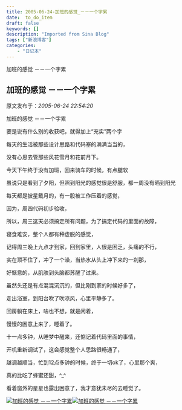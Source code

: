 ```yaml
---
title: 2005-06-24-加班的感觉_－－一个字累
date:  to_do_item
draft: false
keywords: []
description: "Imported from Sina Blog"
tags: ["新浪博客"]
categories: 
    - "日记本"
---
```

加班的感觉 －－一个字累
## 加班的感觉 －－一个字累

 原文发布于：*2005-06-24 22:54:20*

加班的感觉 －－一个字累

要是说有什么别的收获吧，就得加上“充实”两个字

每天的生活被那些设计思路和代码塞的满满当当的，

没有心思去管那些风花雪月和花前月下。

今天下午终于没有加班，回来骑车的时候，有点腿软

虽说只是看到了夕阳，但照到阳光的感觉很是舒服，都一周没有晒到阳光

每天都是披星戴月的，有一股被工作压着的感觉，

因为，周四代码初步验收，

所以，周三这天必须搞定所有问题，为了搞定代码的里面的故障，

寝食难安，整个人都有种虚脱的感觉，

记得周三晚上九点才到家，回到家里，人很是困乏，头痛的不行，

实在顶不住了，冲了一个澡，当热水从头上冲下来的一刹那，

好惬意的，从肌肤到头脑都苏醒了过来。

虽然头还是有点混混沉沉的，但比刚到家的时候好多了，

走出浴室，到阳台吹了吹凉风，心里平静多了。

回房躺在床上，啥也不想，就是闲着，

慢慢的困意上来了，睡着了。

十一点多钟，从睡梦中醒来，还惦记着代码里面的事情，

开机重新调试了，这会感觉整个人思路很畅通了，

越调越顺当，忙到12点多钟的时候，终于一切ok了，心里那个爽，

真的比吃了蜂蜜还甜，^_^

看着窗外的星星也露出困意了，我才意犹未尽的去睡觉了。

 

 

[![加班的感觉&nbsp;<wbr>－－一个字累](http://s4.sinaimg.cn/middle/6983393849da995898083&amp;690)](http://s10.sinaimg.cn/middle/6983393849da995b34fe9&amp;690)[![加班的感觉&nbsp;<wbr>－－一个字累](http://s1.sinaimg.cn/middle/6983393849da995293a70&amp;690)](http://s1.sinaimg.cn/middle/6983393849da99540c190&amp;690)


